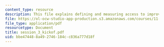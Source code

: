 ```yaml
---
content_type: resource
description: This file explains defining and measuring access to improved services.
file: https://ol-ocw-studio-app-production.s3.amazonaws.com/courses/11-479-water-and-sanitation-infrastructure-planning-in-developing-countries-spring-2005/bbe474488a492746184cc836a777d18f_session_3_kickof.pdf
file_type: application/pdf
resourcetype: Document
title: session_3_kickof.pdf
uid: bbe47448-8a49-2746-184c-c836a777d18f
---
```

